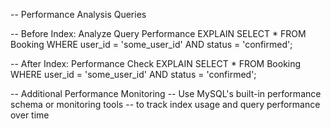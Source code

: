 -- Performance Analysis Queries

-- Before Index: Analyze Query Performance
EXPLAIN SELECT * FROM Booking 
WHERE user_id = 'some_user_id' AND status = 'confirmed';

-- After Index: Performance Check
EXPLAIN SELECT * FROM Booking 
WHERE user_id = 'some_user_id' AND status = 'confirmed';

-- Additional Performance Monitoring
-- Use MySQL's built-in performance schema or monitoring tools
-- to track index usage and query performance over time